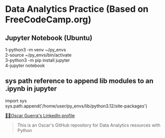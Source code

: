 # Data Analytics Practice (Based on FreeCodeCamp.org)

## Jupyter Notebook (Ubuntu)

1-python3 -m venv ~/py_envs  
2-source ~/py_envs/bin/activate  
3-python3 -m pip install jupyter  
4-jupyter notebook  

## sys path reference to append lib modules to an .ipynb in jupyter 

import sys  
sys.path.append('/home/user/py_envs/lib/python3.12/site-packages')  

[👨‍💼Oscar Guerra's LinkedIn profile](https://ve.linkedin.com/in/oscar-luis-guerra-mata-482914a2)

>This is an Oscar's GitHub repository for Data Analytics resources with Python










